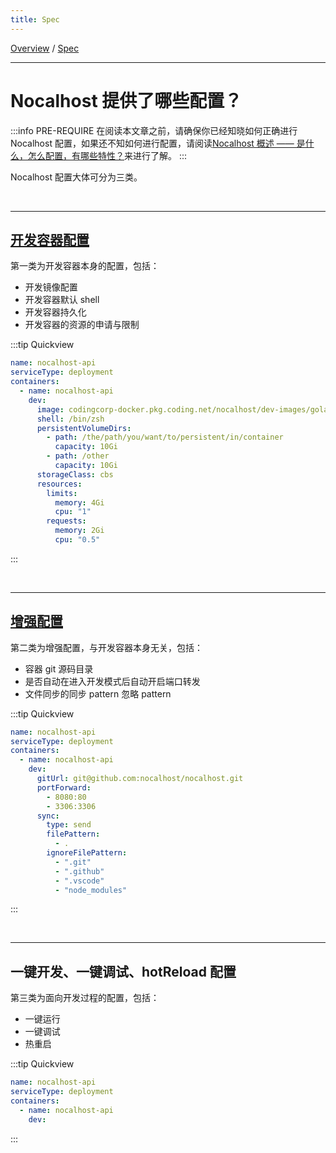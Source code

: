 ```yaml
---
title: Spec
---
```

[Overview](config.md) / [Spec](config-spec.md)
******

# Nocalhost 提供了哪些配置？

:::info PRE-REQUIRE
在阅读本文章之前，请确保你已经知晓如何正确进行 Nocalhost 配置，如果还不知如何进行配置，请阅读[Nocalhost 概述 —— 是什么，怎么配置，有哪些特性？](config-overview.md)来进行了解。
:::

Nocalhost 配置大体可分为三类。

<br/>

******
## [开发容器配置](config-dev-container.md)

第一类为开发容器本身的配置，包括：

- 开发镜像配置
- 开发容器默认 shell
- 开发容器持久化
- 开发容器的资源的申请与限制

:::tip Quickview
```yaml
name: nocalhost-api
serviceType: deployment
containers:
  - name: nocalhost-api
    dev:
      image: codingcorp-docker.pkg.coding.net/nocalhost/dev-images/golang:zsh
      shell: /bin/zsh
      persistentVolumeDirs:
        - path: /the/path/you/want/to/persistent/in/container
          capacity: 10Gi
        - path: /other
          capacity: 10Gi
      storageClass: cbs
      resources:
        limits:
          memory: 4Gi
          cpu: "1"
        requests:
          memory: 2Gi
          cpu: "0.5"
```
:::



<br/>

******
## [增强配置](config-enhance.md)

第二类为增强配置，与开发容器本身无关，包括：
 - 容器 git 源码目录 
 - 是否自动在进入开发模式后自动开启端口转发
 - 文件同步的同步 pattern 忽略 pattern

:::tip Quickview

```yaml
name: nocalhost-api
serviceType: deployment
containers:
  - name: nocalhost-api
    dev:
      gitUrl: git@github.com:nocalhost/nocalhost.git
      portForward:
        - 8080:80
        - 3306:3306
      sync:
        type: send
        filePattern:
          - .
        ignoreFilePattern:
          - ".git"
          - ".github"
          - ".vscode"
          - "node_modules"
```

:::

<br/>

******
## 一键开发、一键调试、hotReload 配置

第三类为面向开发过程的配置，包括：
 - 一键运行
 - 一键调试
 - 热重启

:::tip Quickview

```yaml
name: nocalhost-api
serviceType: deployment
containers:
  - name: nocalhost-api
    dev:
```

:::

